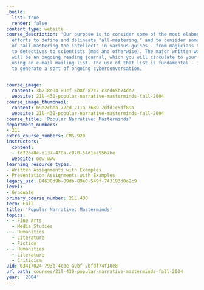 ```yaml
---
_build:
  list: true
  render: false
content_type: website
course_description: 'Our purpose is to consider some of the most elaborate and thoughtful
  efforts to define and delineate "all-mastering," and to consider some of the delineations
  of "all-mastering the intellect" in various guises - from magicians to master spies
  to detectives to scientists (mad and otherwise). The major written work of the term
  will be an ongoing reading journal, which you will circulate to your classmates
  using an e-mail mailing list. The use of that list is fundamental - it is my intention
  to generate a sort of ongoing cyberconversation.

  '
course_image:
  content: 3b218e94-89cf-6b8f-87c7-c3ed65b74de2
  website: 21l-430-popular-narrative-masterminds-fall-2004
course_image_thumbnail:
  content: b9e2cbea-72cd-211a-7689-7dfd1c5df89a
  website: 21l-430-popular-narrative-masterminds-fall-2004
course_title: 'Popular Narrative: Masterminds'
department_numbers:
- 21L
extra_course_numbers: CMS.920
instructors:
  content:
  - fd72ba8e-e137-478a-c070-54d1aa95b7be
  website: ocw-www
learning_resource_types:
- Written Assignments with Examples
- Presentation Assignments with Examples
legacy_uid: 84630d9b-09db-89e0-549f-743193d0a2c9
level:
- Graduate
primary_course_number: 21L.430
term: Fall
title: 'Popular Narrative: Masterminds'
topics:
- - Fine Arts
  - Media Studies
- - Humanities
  - Literature
  - Fiction
- - Humanities
  - Literature
  - Criticism
uid: 03417024-793b-4cbe-a9bf-2bfdf74f18e8
url_path: courses/21l-430-popular-narrative-masterminds-fall-2004
year: '2004'
---
```

